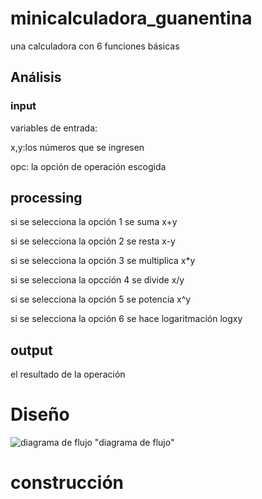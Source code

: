 # minicalculadora_guanentina
una calculadora con 6 funciones básicas

## Análisis

### input
variables de entrada:

x,y:los números que se ingresen

opc: la opción de operación escogida

## processing

si se selecciona la opción 1 se suma x+y

si se selecciona la opción 2 se resta x-y

si se selecciona la opción 3 se multiplica x*y

si se selecciona la opcción 4 se divide x/y

si se selecciona la opción 5 se potencia x^y

si se selecciona la opción 6 se hace logaritmación logxy

## output 

el resultado de la operación

# Diseño

![diagrama de flujo]() "diagrama de flujo"

# construcción